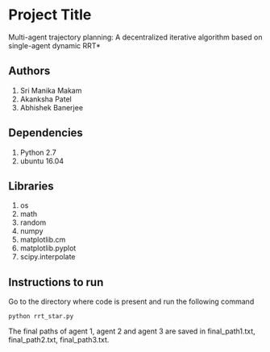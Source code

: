 # Project Title
Multi-agent trajectory planning: A decentralized iterative algorithm based on single-agent dynamic RRT*

## Authors

 1. Sri Manika Makam
 2. Akanksha Patel
 3. Abhishek Banerjee

## Dependencies

1. Python 2.7
2. ubuntu 16.04

## Libraries

1. os
2. math
3. random
4. numpy
5. matplotlib.cm
6. matplotlib.pyplot
7. scipy.interpolate

## Instructions to run

Go to the directory where code is present and run the following command
```
python rrt_star.py
```
The final paths of agent 1, agent 2 and agent 3 are saved in final_path1.txt, final_path2.txt, final_path3.txt. 

 


